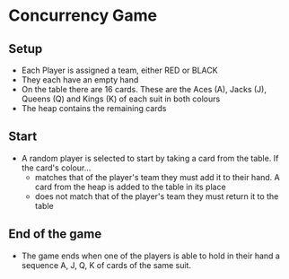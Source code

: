 # Concurrency Game

## Setup
  - Each Player is assigned a team, either RED or BLACK
  - They each have an empty hand
  - On the table there are 16 cards. These are the Aces (A), Jacks (J), Queens (Q) and Kings (K) of each suit in both colours
  - The heap contains the remaining cards

## Start
- A random player is selected to start by taking a card from the table. If the card's colour...
  - matches that of the player's team they must add it to their hand. A card from the heap is added to the table in its place
  - does not match that of the player's team they must return it to the table

## End of the game
- The game ends when one of the players is able to hold in their hand a sequence A, J, Q, K of cards of the same suit.